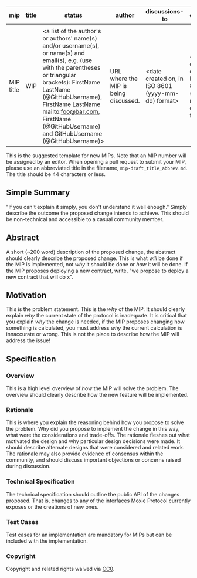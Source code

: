 | mip | title | status | author | discussions-to | created | updated | requires (*optional) | implementation (*optional) |
| --- | --- | --- | --- | --- | --- | --- | --- | --- |
|  <to be assigned>
 | MIP title | WIP | <a list of the author's or authors' name(s) and/or username(s), or name(s) and email(s), e.g. (use with the parentheses or triangular brackets): FirstName LastName (@GitHubUsername), FirstName LastName mailto:foo@bar.com, FirstName (@GitHubUsername) and GitHubUsername (@GitHubUsername)> | URL where the MIP is being discussed. | <date created on, in ISO 8601 (yyyy-mm-dd) format> | <date created on, in ISO 8601 (yyyy-mm-dd) format> | <MIP number(s)> | <Added if MIP passes> |

This is the suggested template for new MIPs. Note that an MIP number will be assigned by an editor. When opening a pull request to submit your MIP, please use an abbreviated title in the filename, `mip-draft_title_abbrev.md`. The title should be 44 characters or less.

## **Simple Summary**

"If you can't explain it simply, you don't understand it well enough." Simply describe the outcome the proposed change intends to achieve. This should be non-technical and accessible to a casual community member.

## **Abstract**

A short (~200 word) description of the proposed change, the abstract should clearly describe the proposed change. This is what *will* be done if the MIP is implemented, not *why* it should be done or *how* it will be done. If the MIP proposes deploying a new contract, write, "we propose to deploy a new contract that will do x".

## **Motivation**

This is the problem statement. This is the *why* of the MIP. It should clearly explain *why* the current state of the protocol is inadequate. It is critical that you explain *why* the change is needed, if the MIP proposes changing how something is calculated, you must address *why* the current calculation is innaccurate or wrong. This is not the place to describe how the MIP will address the issue!

## **Specification**

### **Overview**

This is a high level overview of *how* the MIP will solve the problem. The overview should clearly describe how the new feature will be implemented.

### **Rationale**

This is where you explain the reasoning behind how you propose to solve the problem. Why did you propose to implement the change in this way, what were the considerations and trade-offs. The rationale fleshes out what motivated the design and why particular design decisions were made. It should describe alternate designs that were considered and related work. The rationale may also provide evidence of consensus within the community, and should discuss important objections or concerns raised during discussion.

### **Technical Specification**

The technical specification should outline the public API of the changes proposed. That is, changes to any of the interfaces Moxie Protocol currently exposes or the creations of new ones.

### **Test Cases**

Test cases for an implementation are mandatory for MIPs but can be included with the implementation.

### **Copyright**

Copyright and related rights waived via [CC0](https://creativecommons.org/publicdomain/zero/1.0/).